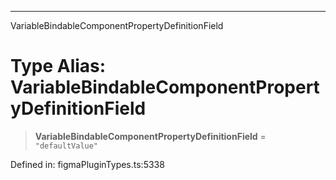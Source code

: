 ---

VariableBindableComponentPropertyDefinitionField

# Type Alias: VariableBindableComponentPropertyDefinitionField

> **VariableBindableComponentPropertyDefinitionField** = `"defaultValue"`

Defined in: figmaPluginTypes.ts:5338
